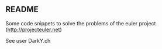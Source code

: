 ## README ##

Some code snippets to solve the problems of the euler project (http://projecteuler.net)

See user DarkY.ch
